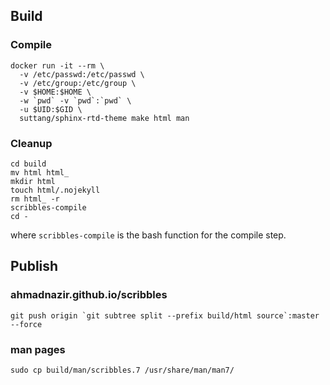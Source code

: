 ## Build

### Compile

```
docker run -it --rm \
  -v /etc/passwd:/etc/passwd \
  -v /etc/group:/etc/group \
  -v $HOME:$HOME \
  -w `pwd` -v `pwd`:`pwd` \
  -u $UID:$GID \
  suttang/sphinx-rtd-theme make html man
```

### Cleanup

```
cd build
mv html html_
mkdir html
touch html/.nojekyll
rm html_ -r
scribbles-compile
cd -
```

where `scribbles-compile` is the bash function for the compile step.

## Publish

### ahmadnazir.github.io/scribbles

```
git push origin `git subtree split --prefix build/html source`:master --force
```

### man pages

```
sudo cp build/man/scribbles.7 /usr/share/man/man7/
```

